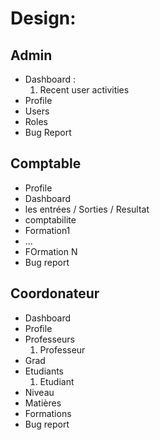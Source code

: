 # Design: 
## Admin
- Dashboard : 
   1. Recent user activities
- Profile
- Users
- Roles
- Bug Report

## Comptable
- Profile
- Dashboard
- les entrées / Sorties / Resultat
- comptabilite
- Formation1
- ...
- FOrmation N
- Bug report

## Coordonateur
- Dashboard
- Profile
- Professeurs
  1. Professeur
- Grad
- Etudiants
  1. Etudiant
- Niveau
- Matières
- Formations
- Bug report
